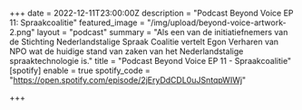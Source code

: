 +++
date = 2022-12-11T23:00:00Z
description = "Podcast Beyond Voice EP 11: Spraakcoalitie"
featured_image = "/img/upload/beyond-voice-artwork-2.png"
layout = "podcast"
summary = "Als een van de initiatiefnemers van de Stichting Nederlandstalige Spraak Coalitie vertelt Egon Verharen van NPO wat de huidige stand van zaken van het Nederlandstalige spraaktechnologie is."
title = "Podcast Beyond Voice EP 11 - Spraakcoalitie"
[spotify]
enable = true
spotify_code = "https://open.spotify.com/episode/2jEryDdCDL0uJSntqpWIWj"

+++
